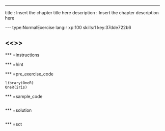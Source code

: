 ---
title       : Insert the chapter title here
description : Insert the chapter description here


--- type:NormalExercise lang:r xp:100 skills:1 key:37dde722b6
## <<<New Exercise>>>


*** =instructions

*** =hint

*** =pre_exercise_code
```{r}
library(OneR)
OneR(iris)
```

*** =sample_code
```{r}

```

*** =solution
```{r}

```

*** =sct
```{r}

```
